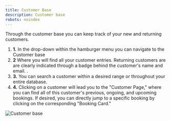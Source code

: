 ```yaml
---
title: Customer Base
description: Customer base
robots: noindex
---
```


Through the customer base you can keep track of your new and returning customers.

1. **1.** In the drop-down within the hamburger menu you can navigate to the Customer base
2. **2** Where you will find all your customer entries. Returning customers are  are clearly indicated through a badge behind the customer's name and email. .
3. **3.** You can search a customer within a desired range or throughout your entire database.
4. **4.** Clicking on a customer will lead you to the "Customer Page," where you can find all of this customer's previous, ongoing, and upcoming bookings. If desired, you can directly jump to a specific booking by clicking on the corresponding "Booking Card."

![Customer base](/images/Customer_base.png) 





